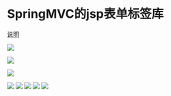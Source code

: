 # SpringMVC的jsp表单标签库

[说明](https://www.funtl.com/zh/spring-mvc/Spring-MVC-%E8%A1%A8%E5%8D%95%E6%A0%87%E7%AD%BE%E5%BA%93.html)    

![](../pics/SpringMVC表单标签库01.png)

![](../pics/SpringMVC表单标签库02.png)

![](../pics/SpringMVC表单标签库03.png)

![](../pics/SpringMVC表单标签库04.png)
![](../pics/SpringMVC表单标签库05.png)
![](../pics/SpringMVC表单标签库06.png)
![](../pics/SpringMVC表单标签库07.png)
![](../pics/SpringMVC表单标签库08.png)